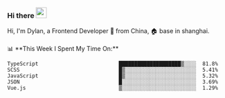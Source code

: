 ### Hi there <img src="https://media.giphy.com/media/hvRJCLFzcasrR4ia7z/giphy.gif" width="25px">

<!-- ![visitors](https://visitor-badge.glitch.me/badge?page_id=dislfyer.dislfyer) --!>

Hi, I'm Dylan, a Frontend Developer 🚀 from China, 🏠 base in shanghai.
<br/>
<br/>

📊 **This Week I Spent My Time On:**


<!--START_SECTION:waka-->

```text
TypeScript                          ████████████████████▒░░░░  81.8%
SCSS                                █▒░░░░░░░░░░░░░░░░░░░░░░░  5.41%
JavaScript                          █▒░░░░░░░░░░░░░░░░░░░░░░░  5.32%
JSON                                █░░░░░░░░░░░░░░░░░░░░░░░░  3.69%
Vue.js                              ▒░░░░░░░░░░░░░░░░░░░░░░░░  1.29%
```

<!--END_SECTION:waka-->

<!--
**About Me:**
 -->
